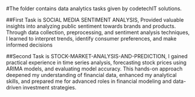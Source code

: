 #The folder contains data analytics tasks given by codetechIT solutions.

##First Task is SOCIAL MEDIA SENTIMENT ANALYSIS, Provided valuable insights into analyzing public sentiment towards brands and products. Through data collection, preprocessing, and sentiment analysis techniques, I learned to interpret trends, identify consumer preferences, and make informed decisions

##Second Task is STOCK-MARKET-ANALYSIS-AND-PREDICTION,  I gained practical experience in time series analysis, forecasting stock prices using ARIMA models, and evaluating model accuracy. This hands-on approach deepened my understanding of financial data, enhanced my analytical skills, and prepared me for advanced roles in financial modeling and data-driven investment strategies.
